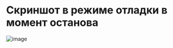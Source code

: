 # Скриншот в режиме отладки в момент останова

![image](https://github.com/user-attachments/assets/765c1d82-146a-4f57-a872-4b1beaa94ea5)
